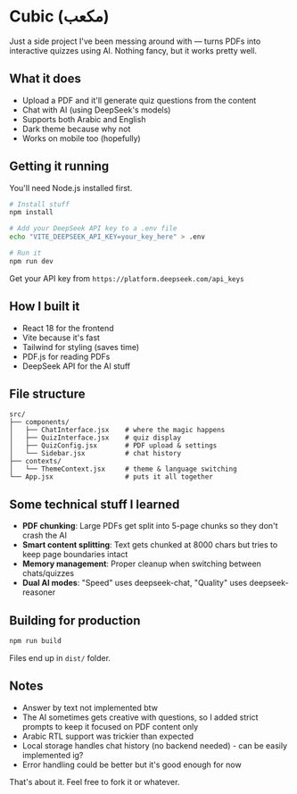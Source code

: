 # Cubic (مكعب)

Just a side project I've been messing around with — turns PDFs into interactive quizzes using AI. Nothing fancy, but it works pretty well.

## What it does

- Upload a PDF and it'll generate quiz questions from the content
- Chat with AI (using DeepSeek's models)
- Supports both Arabic and English
- Dark theme because why not
- Works on mobile too (hopefully)

## Getting it running

You'll need Node.js installed first.

```bash
# Install stuff
npm install

# Add your DeepSeek API key to a .env file
echo "VITE_DEEPSEEK_API_KEY=your_key_here" > .env

# Run it
npm run dev
```

Get your API key from `https://platform.deepseek.com/api_keys`

## How I built it

- React 18 for the frontend
- Vite because it's fast
- Tailwind for styling (saves time)
- PDF.js for reading PDFs
- DeepSeek API for the AI stuff

## File structure

```
src/
├── components/
│   ├── ChatInterface.jsx    # where the magic happens
│   ├── QuizInterface.jsx    # quiz display
│   ├── QuizConfig.jsx       # PDF upload & settings
│   └── Sidebar.jsx          # chat history
├── contexts/
│   └── ThemeContext.jsx     # theme & language switching
└── App.jsx                  # puts it all together
```

## Some technical stuff I learned

- **PDF chunking**: Large PDFs get split into 5-page chunks so they don't crash the AI
- **Smart content splitting**: Text gets chunked at 8000 chars but tries to keep page boundaries intact
- **Memory management**: Proper cleanup when switching between chats/quizzes
- **Dual AI modes**: "Speed" uses deepseek-chat, "Quality" uses deepseek-reasoner

## Building for production

```bash
npm run build
```

Files end up in `dist/` folder.

## Notes

- Answer by text not implemented btw
- The AI sometimes gets creative with questions, so I added strict prompts to keep it focused on PDF content only
- Arabic RTL support was trickier than expected
- Local storage handles chat history (no backend needed) - can be easily implemented ig?
- Error handling could be better but it's good enough for now

That's about it. Feel free to fork it or whatever.